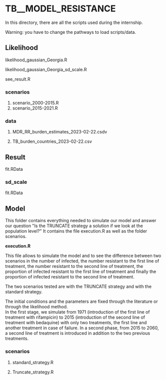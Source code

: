 # TB__MODEL_RESISTANCE 

In this directory, there are all the scripts used during the internship. 

Warning: you have to change the pathways to load scripts/data. 

## Likelihood

likelihood_gaussian_Georgia.R

likelihood_gaussian_Georgia_sd_scale.R

see_result.R

### scenarios

1. scenario_2000-2015.R 
2. scenario_2015-2021.R

### data

1. MDR_RR_burden_estimates_2023-02-22.csdv
  
2. TB_burden_countries_2023-02-22.csv

## Result

fit.RData

### sd_scale

fit.RData

## Model

This folder contains everything needed to simulate our model and answer our question "Is the TRUNCATE strategy a solution if we look at the population level?" It contains the file execution.R as well as the folder scenarios. 

**execution.R**

This file allows to simulate the model and to see the difference between two scenarios in the number of infected, the number resistant to the first line of treatment, the number resistant to the second line of treatment, the proportion of infected resistant to the first line of treatment and finally the proportion of infected resistant to the second line of treatment. 

The two scenarios tested are with the TRUNCATE strategy and with the standard strategy. 

The initial conditions and the parameters are fixed through the literature or through the likelihood method.  
In the first stage, we simulate from 1971 (introduction of the first line of treatment with rifampicin) to 2015 (introduction of the second line of treatment with bedaquine) with only two treatments, the first line and another treatment in case of failure. In a second phase, from 2015 to 2060, a second line of treatment is introduced in addition to the two previous treatments. 

### scenarios

1. standard_strategy.R

2. Truncate_strategy.R
